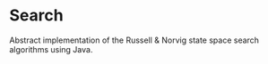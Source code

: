 # Search
Abstract implementation of the Russell &amp; Norvig state space search algorithms using Java.
